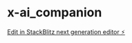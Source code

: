 # x-ai_companion

[Edit in StackBlitz next generation editor ⚡️](https://stackblitz.com/~/github.com/bjorndavidhansen/x-ai_companion)